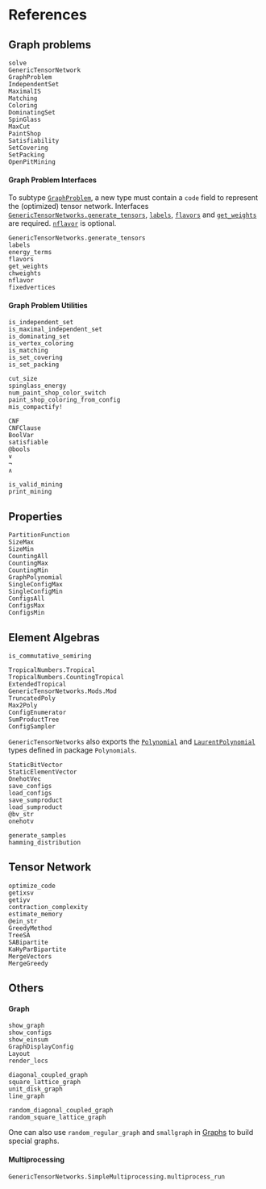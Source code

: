 # References
## Graph problems
```@docs
solve
GenericTensorNetwork
GraphProblem
IndependentSet
MaximalIS
Matching
Coloring
DominatingSet
SpinGlass
MaxCut
PaintShop
Satisfiability
SetCovering
SetPacking
OpenPitMining
```

#### Graph Problem Interfaces

To subtype [`GraphProblem`](@ref), a new type must contain a `code` field to represent the (optimized) tensor network.
Interfaces [`GenericTensorNetworks.generate_tensors`](@ref), [`labels`](@ref), [`flavors`](@ref) and [`get_weights`](@ref) are required.
[`nflavor`](@ref) is optional.

```@docs
GenericTensorNetworks.generate_tensors
labels
energy_terms
flavors
get_weights
chweights
nflavor
fixedvertices
```

#### Graph Problem Utilities
```@docs
is_independent_set
is_maximal_independent_set
is_dominating_set
is_vertex_coloring
is_matching
is_set_covering
is_set_packing

cut_size
spinglass_energy
num_paint_shop_color_switch
paint_shop_coloring_from_config
mis_compactify!

CNF
CNFClause
BoolVar
satisfiable
@bools
∨
¬
∧

is_valid_mining
print_mining
```

## Properties
```@docs
PartitionFunction
SizeMax
SizeMin
CountingAll
CountingMax
CountingMin
GraphPolynomial
SingleConfigMax
SingleConfigMin
ConfigsAll
ConfigsMax
ConfigsMin
```

## Element Algebras
```@docs
is_commutative_semiring
```

```@docs
TropicalNumbers.Tropical
TropicalNumbers.CountingTropical
ExtendedTropical
GenericTensorNetworks.Mods.Mod
TruncatedPoly
Max2Poly
ConfigEnumerator
SumProductTree
ConfigSampler
```

`GenericTensorNetworks` also exports the [`Polynomial`](https://juliamath.github.io/Polynomials.jl/stable/polynomials/polynomial/#Polynomial-2) and [`LaurentPolynomial`](https://juliamath.github.io/Polynomials.jl/stable/polynomials/polynomial/#Polynomials.LaurentPolynomial) types defined in package `Polynomials`.

```@docs
StaticBitVector
StaticElementVector
OnehotVec
save_configs
load_configs
save_sumproduct
load_sumproduct
@bv_str
onehotv

generate_samples
hamming_distribution
```

## Tensor Network
```@docs
optimize_code
getixsv
getiyv
contraction_complexity
estimate_memory
@ein_str
GreedyMethod
TreeSA
SABipartite
KaHyParBipartite
MergeVectors
MergeGreedy
```

## Others
#### Graph
```@docs
show_graph
show_configs
show_einsum
GraphDisplayConfig
Layout
render_locs

diagonal_coupled_graph
square_lattice_graph
unit_disk_graph
line_graph

random_diagonal_coupled_graph
random_square_lattice_graph
```

One can also use `random_regular_graph` and `smallgraph` in [Graphs](https://github.com/JuliaGraphs/Graphs.jl) to build special graphs.

#### Multiprocessing
```@docs
GenericTensorNetworks.SimpleMultiprocessing.multiprocess_run
```